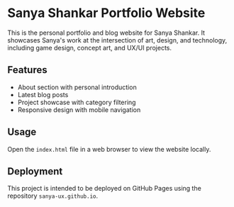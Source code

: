 # Sanya Shankar Portfolio Website

This is the personal portfolio and blog website for Sanya Shankar. It showcases Sanya's work at the intersection of art, design, and technology, including game design, concept art, and UX/UI projects.

## Features

- About section with personal introduction
- Latest blog posts
- Project showcase with category filtering
- Responsive design with mobile navigation

## Usage

Open the `index.html` file in a web browser to view the website locally.

## Deployment

This project is intended to be deployed on GitHub Pages using the repository `sanya-ux.github.io`.

